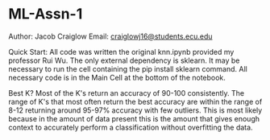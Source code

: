 # ML-Assn-1

Author: Jacob Craiglow
Email: craiglowj16@students.ecu.edu

Quick Start: 
  All code was written the original knn.ipynb provided my professor Rui Wu. 
  The only external dependency is sklearn. 
   It may be necessary to run the cell containing the pip install sklearn command. 
   All necessary code is in the Main Cell at the bottom of the notebook. 

Best K?
  Most of the K's return an accuracy of 90-100 consistently. The range of K's that most often return the best accuracy are within the range of 8-12    returning around 95-97% accuracy with few outliers. This is most likely because in the amount of data present this is the amount that gives enough context to accurately perform a classification without overfitting the data. 
